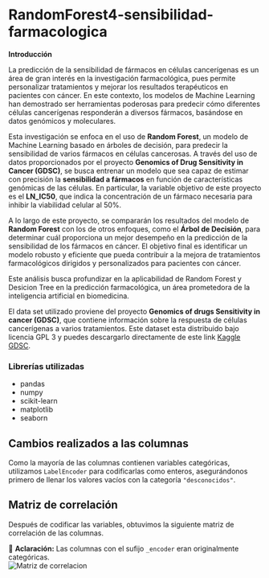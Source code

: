 # RandomForest4-sensibilidad-farmacologica
**Introducción**

La predicción de la sensibilidad de fármacos en células cancerígenas es un área de gran interés en la investigación farmacológica, pues permite personalizar tratamientos y mejorar los resultados terapéuticos en pacientes con cáncer. En este contexto, los modelos de Machine Learning han demostrado ser herramientas poderosas para predecir cómo diferentes células cancerígenas responderán a diversos fármacos, basándose en datos genómicos y moleculares. 

Esta investigación se enfoca en el uso de **Random Forest**, un modelo de Machine Learning basado en árboles de decisión, para predecir la sensibilidad de varios fármacos en células cancerosas. A través del uso de datos proporcionados por el proyecto **Genomics of Drug Sensitivity in Cancer (GDSC)**, se busca entrenar un modelo que sea capaz de estimar con precisión la **sensibilidad a fármacos** en función de características genómicas de las células. En particular, la variable objetivo de este proyecto es el **LN_IC50**, que indica la concentración de un fármaco necesaria para inhibir la viabilidad celular al 50%.

A lo largo de este proyecto, se compararán los resultados del modelo de **Random Forest** con los de otros enfoques, como el **Árbol de Decisión**, para determinar cuál proporciona un mejor desempeño en la predicción de la sensibilidad de los fármacos en cáncer. El objetivo final es identificar un modelo robusto y eficiente que pueda contribuir a la mejora de tratamientos farmacológicos dirigidos y personalizados para pacientes con cáncer.

Este análisis busca profundizar en la aplicabilidad de Random Forest y Desicion Tree en la predicción farmacológica, un área prometedora de la inteligencia artificial en biomedicina.

El data set utilizado proviene del proyecto **Genomics of drugs Sensitivity in cancer (GDSC)**, que contiene información sobre la respuesta de células cancerígenas a varios tratamientos. Este dataset esta distribuido bajo licencia GPL 3 y puedes descargarlo directamente de este link [Kaggle GDSC](https://www.kaggle.com/datasets/samiraalipour/genomics-of-drug-sensitivity-in-cancer-gdsc).
### Librerías utilizadas
- pandas
- numpy
- scikit-learn
- matplotlib
- seaborn
## Cambios realizados a las columnas  
Como la mayoría de las columnas contienen variables categóricas, utilizamos `LabelEncoder` para codificarlas como enteros, asegurándonos primero de llenar los valores vacíos con la categoría `"desconocidos"`.  

## Matriz de correlación  
Después de codificar las variables, obtuvimos la siguiente matriz de correlación de las columnas.  

🔹 **Aclaración:** Las columnas con el sufijo `_encoder` eran originalmente categóricas.  
![Matriz de correlacion](assets/imagenes/Matriz%20de%20variables.png)

